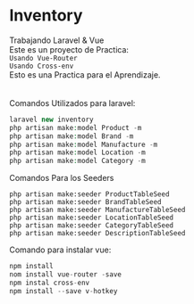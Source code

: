 <h1>Inventory</h1>

Trabajando Laravel & Vue<br>
Este es un proyecto de Practica: <br>
`Usando Vue-Router`<br>
`Usando Cross-env` <br>
Esto es una Practica para el Aprendizaje.<br>
<br>
<br>
Comandos Utilizados para laravel:<br>

```PHP
laravel new inventory
php artisan make:model Product -m
php artisan make:model Brand -m
php artisan make:model Manufacture -m
php artisan make:model Location -m
php artisan make:model Category -m
```
Comandos Para los Seeders 
```
php artisan make:seeder ProductTableSeed
php artisan make:seeder BrandTableSeed
php artisan make:seeder ManufactureTableSeed
php artisan make:seeder LocationTableSeed
php artisan make:seeder CategoryTableSeed
php artisan make:seeder DescriptionTableSeed
```

Comando para instalar vue:<br>

```JavaScript
npm install
nom install vue-router -save
npm instal cross-env
npm install --save v-hotkey
``` 
<br>
